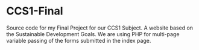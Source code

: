 <h1>CCS1-Final</h1>
<p>Source code for my Final Project for our CCS1 Subject. A website based on the Sustainable Development Goals. We are using PHP for multi-page variable passing of the forms submitted in the index page.</p>
